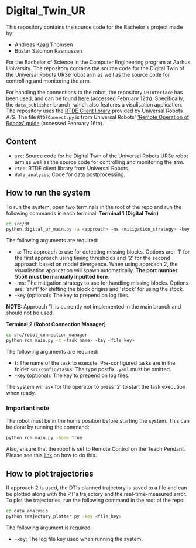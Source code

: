 # Digital_Twin_UR
This repository contains the source code for the Bachelor's project made by:

- Andreas Kaag Thomsen
- Buster Salomon Rasmussen

For the Bachelor of Science in the Computer Engineering program at Aarhus University. The repository contains the source code for the Digital Twin of the Universal Robots UR3e robot arm as well as the source code for controlling and monitoring the arm.

For handling the connections to the robot, the repository ``URInterface`` has been used, and can be found [here](https://gitlab.au.dk/clagms/urinterface/-/tree/data_publisher/src?ref_type=heads) (accessed February 12th). Specifically, the ``data_publisher`` branch, which also features a visulisation application. The repository uses the [RTDE Client library](https://github.com/UniversalRobots/RTDE_Python_Client_Library) provided by Universal Robots A/S. The file ``RTDEConnect.py`` is from Universal Robots' ['Remote Operation of Robots' guide](https://www.universal-robots.com/articles/ur/interface-communication/remote-operation-of-robots/) (accessed February 16th).

## Content
- ``src``: Source code for he Digital Twin of the Universal Robots UR3e robot arm as well as the source code for controlling and monitoring the arm.
- ``rtde``: RTDE client library from Universal Robots.
- ``data_analysis``: Code for data postprocessing.

## How to run the system
To run the system, open two terminals in the root of the repo and run the following commands in each terminal:
**Terminal 1 (Digital Twin)**
```bash
cd src/dt
python digital_ur_main.py -a <approach> -ms <mitigation_strategy> -key <file_key>
```
The following arguments are required:
- -a: The approach to use for detecting missing blocks. Options are: '1' for the first approach using timing thresholds and '2' for the second approach based on model divergence. When using approach 2, the visualisation application will spawn automatically. **The port number 5556 must be manually inputted here**.
- -ms: The mitigation strategy to use for handling missing blocks. Options are: 'shift' for shifting the block origins and 'stock' for using the stock.
- -key (optional): The key to prepend on log files.

**NOTE:** Approach '1' is currently not implemented in the main branch and should not be used. 

**Terminal 2 (Robot Connection Manager)**
```bash
cd src/robot_connection_manager
python rcm_main.py -t <task_name> -key <file_key>
```
The following arguments are required:
- t: The name of the task to execute. Pre-configured tasks are in the folder `src/config/tasks`. The type postfix ``.yaml`` must be omitted.
- -key (optional): The key to prepend on log files.

The system will ask for the operator to press '2' to start the task execution when ready. 

### Important note
The robot must be in the home position before starting the system. This can be done by running the command:
```bash
python rcm_main.py -home True
```
Also, ensure that the robot is set to Remote Control on the Teach Pendant. Please see this [link](https://robodk.com/doc/en/Robots-Universal-Robots-How-enable-Remote-Control-URe.html) on how to do this.

## How to plot trajectories
If approach 2 is used, the DT's planned trajectory is saved to a file and can be plotted along with the PT's trajectory and the real-time-measured error. To plot the trajectories, run the following command in the root of the repo:
```bash
cd data_analysis
python trajectory_plotter.py -key <file_key>
```
The following argument is required:
- -key: The log file key used when running the system.
